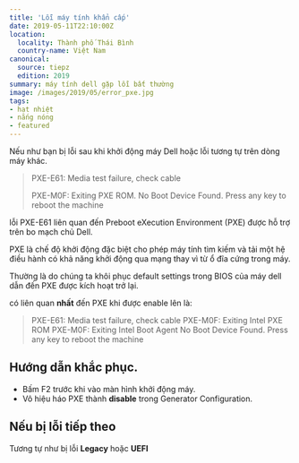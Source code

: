 ```yaml
---
title: 'Lỗi máy tính khẩn cấp'
date: 2019-05-11T22:10:00Z
location:
  locality: Thành phố Thái Bình
  country-name: Việt Nam
canonical:
  source: tiepz
  edition: 2019
summary: máy tính dell gặp lỗi bất thường
image: /images/2019/05/error_pxe.jpg
tags:
- hạt nhiệt
- nắng nóng
- featured
---
```


Nếu như bạn bị lỗi sau khi khởi động máy Dell hoặc lỗi tương tự trên dòng máy khác.

> PXE-E61: Media test failure, check cable
> 
> PXE-M0F: Exiting PXE ROM.
> No Boot Device Found. Press any key to reboot the machine

lỗi PXE-E61 liên quan đến Preboot eXecution Environment (PXE) được hỗ trợ trên bo mạch chủ Dell.

PXE là chế độ khởi động đặc biệt cho phép máy tính tìm kiếm và tải một hệ điều hành có khả năng khởi động qua mạng thay vì từ ổ đĩa cứng trong máy.

Thường là do chúng ta khôi phục default settings trong BIOS của máy dell dẫn đến PXE được kích hoạt trở lại.

có liên quan **nhất** đến PXE khi được enable lên là:

> PXE-E61: Media test failure, check cable
> PXE-M0F: Exiting Intel PXE ROM
> PXE-M0F: Exiting Intel Boot Agent
> No Boot Device Found. Press any key to reboot the machine

## Hướng dẫn khắc phục.

- Bấm F2 trước khi vào màn hình khởi động máy.
- Vô hiệu háo PXE thành **disable** trong Generator Configuration.

## Nếu bị lỗi tiếp theo

Tương tự như bị lỗi **Legacy** hoặc **UEFI**